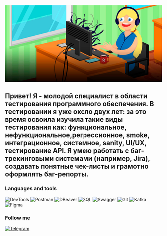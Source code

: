 ![Header](https://github.com/AlyonaQAEngineer/AlyonaQAEngineer/blob/main/assers/7623ede425464d415e3a51fc59788a9c.webp)

## Привет! Я - молодой специалист в области тестирования программного обеспечения. В тестировании я уже около двух лет: за это время освоила изучила такие виды тестирования как: функциональное, нефункциональное,регрессионное, smoke, интеграционное, системное, sanity, UI/UX, тестирование API. Я умею работать с баг-трекинговыми системами (например, Jira), создавать понятные чек-листы и грамотно оформлять баг-репорты.

### Languages and tools
![DevTools](https://shields.fly.dev/badge/-DevTools-FFCC99?style=for-the-badge&logo=DevTools&logoColor=8bb4dd)<disabled>
![Postman](https://shields.fly.dev/badge/-Postman-FFCC99?style=for-the-badge&logo=Postman)
![DBeaver](https://shields.fly.dev/badge/-DBeaver-FFCC99?style=for-the-badge&logo=DBeaver)
![SQL](https://shields.fly.dev/badge/-SQL-FFCC99?style=for-the-badge&logo=SQL)
![Swagger](https://shields.fly.dev/badge/-Swagger-FFCC99?style=for-the-badge&logo=Swagger)
![Git](https://shields.fly.dev/badge/-Git-FFCC99?style=for-the-badge&logo=Git&logoColor=47C5FB)
![Kafka](https://shields.fly.dev/badge/-Kafka-FFCC99?style=for-the-badge&logo=ApacheKafka)
![Figma](https://shields.fly.dev/badge/-Figma-FFCC99?style=for-the-badge&logo=Figma)

### Follow me
[![Telegram](https://shields.fly.dev/badge/-Telegram-66FF66?style=for-the-badge&logo=Telegram)](https://t.me/AlyonaGolokhvast)